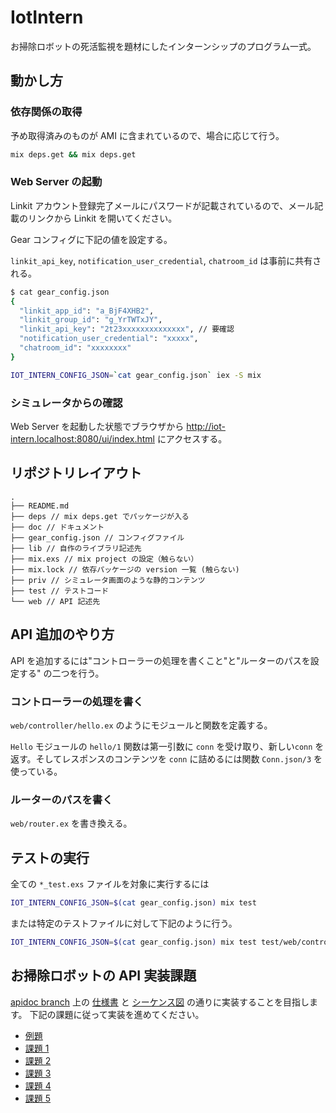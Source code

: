 # IotIntern

お掃除ロボットの死活監視を題材にしたインターンシップのプログラム一式。

## 動かし方

### 依存関係の取得

予め取得済みのものが AMI に含まれているので、場合に応じて行う。

```sh
mix deps.get && mix deps.get
```

### Web Server の起動

Linkit アカウント登録完了メールにパスワードが記載されているので、メール記載のリンクから Linkit を開いてください。

Gear コンフィグに下記の値を設定する。

`linkit_api_key`, `notification_user_credential`, `chatroom_id` は事前に共有される。


```sh
$ cat gear_config.json
{
  "linkit_app_id": "a_BjF4XHB2",
  "linkit_group_id": "g_YrTWTxJY",
  "linkit_api_key": "2t23xxxxxxxxxxxxxx", // 要確認
  "notification_user_credential": "xxxxx",
  "chatroom_id": "xxxxxxxx"
}
```

```sh
IOT_INTERN_CONFIG_JSON=`cat gear_config.json` iex -S mix
```

### シミュレータからの確認

Web Server を起動した状態でブラウザから
http://iot-intern.localhost:8080/ui/index.html
にアクセスする。

## リポジトリレイアウト

```
.
├── README.md
├── deps // mix deps.get でパッケージが入る
├── doc // ドキュメント
├── gear_config.json // コンフィグファイル
├── lib // 自作のライブラリ記述先
├── mix.exs // mix project の設定（触らない）
├── mix.lock // 依存パッケージの version 一覧 (触らない)
├── priv // シミュレータ画面のような静的コンテンツ
├── test // テストコード
└── web // API 記述先
```

## API 追加のやり方

API を追加するには"コントローラーの処理を書くこと"と"ルーターのパスを設定する" の二つを行う。

### コントローラーの処理を書く

`web/controller/hello.ex` のようにモジュールと関数を定義する。

`Hello` モジュールの `hello/1` 関数は第一引数に `conn` を受け取り、新しい`conn` を返す。そしてレスポンスのコンテンツを `conn` に詰めるには関数 `Conn.json/3` を使っている。

### ルーターのパスを書く

`web/router.ex` を書き換える。

## テストの実行

全ての `*_test.exs` ファイルを対象に実行するには

```sh
IOT_INTERN_CONFIG_JSON=$(cat gear_config.json) mix test
```

または特定のテストファイルに対して下記のように行う。

```sh
IOT_INTERN_CONFIG_JSON=$(cat gear_config.json) mix test test/web/controller/hello_test.exs
```

## お掃除ロボットの API 実装課題

[apidoc branch](https://github.com/access-company/IoTIntern/tree/apidoc) 上の [仕様書](https://github.com/access-company/IoTIntern/blob/apidoc/doc/api.apib) と [シーケンス図](https://github.com/access-company/IoTIntern/blob/apidoc/doc/sequence.puml) の通りに実装することを目指します。
下記の課題に従って実装を進めてください。

- [例題](./doc/tasks/example.md)
- [課題 1](./doc/tasks/task1.md)
- [課題 2](./doc/tasks/task2.md)
- [課題 3](./doc/tasks/task3.md)
- [課題 4](./doc/tasks/task4.md)
- [課題 5](./doc/tasks/task5.md)
